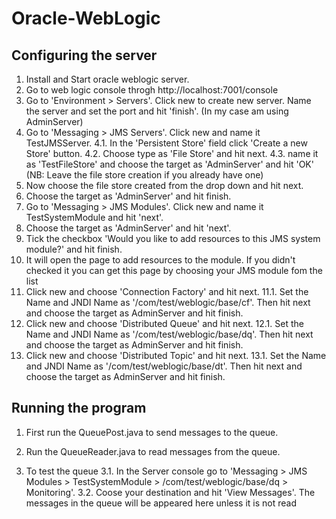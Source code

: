 # Oracle-WebLogic

## Configuring the server

1. Install and Start oracle weblogic server. 
2. Go to web logic console throgh http://localhost:7001/console
3. Go to 'Environment > Servers'. Click new to create new server. Name the server and set the port and hit 'finish'. 
   (In my case am using AdminServer)
4. Go to 'Messaging > JMS Servers'. Click new and name it TestJMSServer. 
4.1. In the 'Persistent Store' field click 'Create a new Store' button.
   4.2. Choose type as 'File Store' and hit next.
   4.3. name it as 'TestFileStore' and choose the target as 'AdminServer' and hit 'OK'
        (NB: Leave the file store creation if you already have one)
5. Now choose the file store created from the drop down and hit next.
6. Choose the target as 'AdminServer' and hit finish.
7. Go to 'Messaging > JMS Modules'. Click new and name it TestSystemModule and hit 'next'.
8. Choose the target as 'AdminServer' and hit 'next'.
9. Tick the checkbox 'Would you like to add resources to this JMS system module?' and hit finish.
10. It will open the page to add resources to the module. If you didn't checked it you can get this page by choosing your JMS module fom the list
11. Click new and choose 'Connection Factory' and hit next.
    11.1. Set the Name and JNDI Name as '/com/test/weblogic/base/cf'. Then hit next and choose the target as AdminServer and hit finish.
12. Click new and choose 'Distributed Queue' and hit next.
    12.1. Set the Name and JNDI Name as '/com/test/weblogic/base/dq'. Then hit next and choose the target as AdminServer and hit finish.
13. Click new and choose 'Distributed Topic' and hit next.
    13.1. Set the Name and JNDI Name as '/com/test/weblogic/base/dt'. Then hit next and choose the target as AdminServer and hit finish.
    
    

## Running the program

1. First run the QueuePost.java to send messages to the queue.
2. Run the QueueReader.java to read messages from the queue.

3. To test the queue
  3.1. In the Server console go to 'Messaging > JMS Modules > TestSystemModule > /com/test/weblogic/base/dq > Monitoring'.
  3.2. Coose your destination and hit 'View Messages'. The messages in the queue will be appeared here unless it is not read

